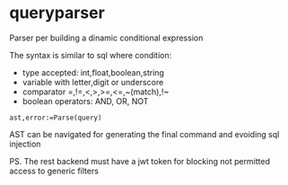 # queryparser

Parser per building a dinamic conditional expression

The syntax is similar to sql where condition:
 - type accepted: int,float,boolean,string
 - variable with letter,digit or underscore
 - comparator =,!=,<,>,>=,<=,~(match),!~
 - boolean operators: AND, OR, NOT
 

`ast,error:=Parse(query) `

AST can be navigated for generating the final command and evoiding sql injection

PS. The rest backend must have a jwt token for blocking not permitted access to generic filters
 
